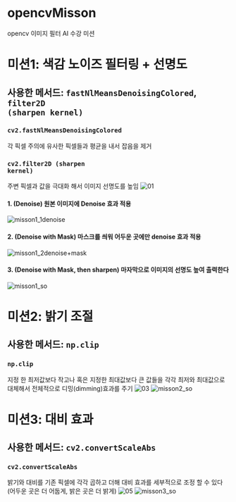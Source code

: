 # opencvMisson
opencv 이미지 필터 AI 수강 미션

# 미션1: 색감 노이즈 필터링 + 선명도
## 사용한 메서드: <code>fastNlMeansDenoisingColored</code>, <code>filter2D (sharpen kernel)</code>
### <code>cv2.fastNlMeansDenoisingColored</code>
각 픽셀 주의에 유사한 픽셀들과 평균을 내서 잡음을 제거
### <code>cv2.filter2D (sharpen kernel)</code> 
주변 픽셀과 값을 극대화 해서 이미지 선명도를 높임
![01](https://github.com/user-attachments/assets/3c136e0b-96ef-4d9b-b2d9-ba9d5b7acb13)
#### 1. (Denoise) 원본 이미지에 Denoise 효과 적용
![misson1_1denoise](https://github.com/user-attachments/assets/a0e52c78-14fb-4a04-a403-0a921ce2cf68)
#### 2. (Denoise with Mask) 마스크를 씌워 어두운 곳에만 denoise 효과 적용
![misson1_2denoise+mask](https://github.com/user-attachments/assets/a810225f-ac2f-48ad-aa58-c19589ba5343)
#### 3. (Denoise with Mask, then sharpen) 마자막으로 이미지의 선명도 높여 출력한다
![misson1_so](https://github.com/user-attachments/assets/3ca280fa-0032-41d8-936d-7b66092c7747)

# 미션2: 밝기 조절
## 사용한 메서드: <code>np.clip</code>
### <code>np.clip</code>
지정 한 최저값보다 작고나 혹은 지정한 최대값보다 큰 값들을 각각 최저와 최대값으로 대체해서 전체적으로 디밍(dimming)효과를 주기
![03](https://github.com/user-attachments/assets/1a402ad8-a15c-4040-a6d2-a0ee3a1ecac3)
![misson2_so](https://github.com/user-attachments/assets/e5d0dd2b-efd3-4099-8975-92261f7e7ad9)

# 미션3: 대비 효과
## 사용한 메서드: <code>cv2.convertScaleAbs</code>
### <code>cv2.convertScaleAbs</code>
밝기와 대비를 기존 픽셀에 각각 곱하고 더해 대비 효과를 세부적으로 조정 할 수 있다 (어두운 곳은 더 어둡게, 밝은 곳은 더 밝게)
![05](https://github.com/user-attachments/assets/da65473d-f152-4c05-b8b7-abcbce5ea37b)
![misson3_so](https://github.com/user-attachments/assets/596ebefa-daeb-404c-800d-b85a605b5086)

